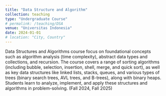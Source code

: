 ```yaml
---
title: "Data Structure and Algorithm"
collection: teaching
type: "Undergraduate Course"
# permalink: /teaching/DSA
venue: "Universitas Indonesia"
date: 2024-01-01
# location: "City, Country"
---
```


Data Structures and Algorithms course focus on foundational concepts such as algorithm analysis (time complexity), abstract data types and collections, and recursion. The course covers a range of sorting algorithms (including bubble, selection, insertion, shell, merge, and quick sort), as well as key data structures like linked lists, stacks, queues, and various types of trees (binary search trees, AVL trees, and B-trees), along with binary heaps. Students learn to analyze, implement, and apply these structures and algorithms in problem-solving. (Fall 2024, Fall 2025)

<!-- Heading 1
======

Heading 2
======

Heading 3
====== -->
